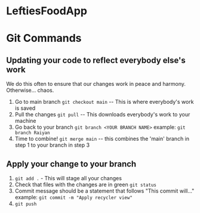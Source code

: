 # LeftiesFoodApp

# Git Commands

## Updating your code to reflect everybody else's work
We do this often to ensure that our changes work in peace and harmony.
Otherwise... chaos.

1. Go to main branch `git checkout main` -- This is where everybody's work is saved
2. Pull the changes `git pull` -- This downloads everybody's work to your machine
3. Go back to your branch `git branch <YOUR BRANCH NAME>` example: `git branch Raiyan`
4. Time to combine! `git merge main`  -- this combines the 'main' branch in step 1 to your branch in step 3

## Apply your change to your branch
1. `git add .` - This will stage all your changes
2. Check that files with the changes are in green `git status`
3. Commit message should be a statement that follows "This commit will..."  example: `git commit -m "Apply recycler view"`
4. `git push`



